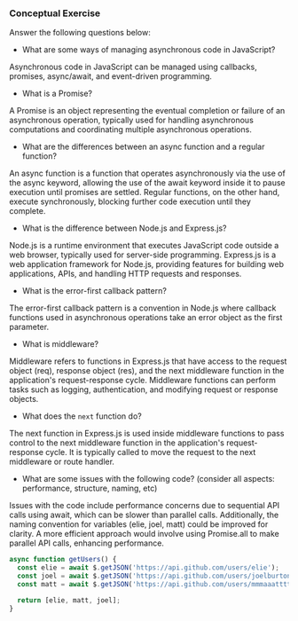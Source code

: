### Conceptual Exercise

Answer the following questions below:

- What are some ways of managing asynchronous code in JavaScript?

Asynchronous code in JavaScript can be managed using callbacks, promises, async/await, and event-driven programming.

- What is a Promise?

A Promise is an object representing the eventual completion or failure of an asynchronous operation, typically used for handling asynchronous computations and coordinating multiple asynchronous operations.

- What are the differences between an async function and a regular 
function?

An async function is a function that operates asynchronously via the use of the async keyword, allowing the use of the await keyword inside it to pause execution until promises are settled. Regular functions, on the other hand, execute synchronously, blocking further code execution until they complete.

- What is the difference between Node.js and Express.js?

Node.js is a runtime environment that executes JavaScript code outside a web browser, typically used for server-side programming. Express.js is a web application framework for Node.js, providing features for building web applications, APIs, and handling HTTP requests and responses.


- What is the error-first callback pattern?

The error-first callback pattern is a convention in Node.js where callback functions used in asynchronous operations take an error object as the first parameter.

- What is middleware?

Middleware refers to functions in Express.js that have access to the request object (req), response object (res), and the next middleware function in the application's request-response cycle. Middleware functions can perform tasks such as logging, authentication, and modifying request or response objects.

- What does the `next` function do?

The next function in Express.js is used inside middleware functions to pass control to the next middleware function in the application's request-response cycle. It is typically called to move the request to the next middleware or route handler.

- What are some issues with the following code? (consider all aspects: performance, structure, naming, etc)

Issues with the code include performance concerns due to sequential API calls using await, which can be slower than parallel calls. Additionally, the naming convention for variables (elie, joel, matt) could be improved for clarity. A more efficient approach would involve using Promise.all to make parallel API calls, enhancing performance.
```js
async function getUsers() {
  const elie = await $.getJSON('https://api.github.com/users/elie');
  const joel = await $.getJSON('https://api.github.com/users/joelburton');
  const matt = await $.getJSON('https://api.github.com/users/mmmaaatttttt');

  return [elie, matt, joel];
}
```
